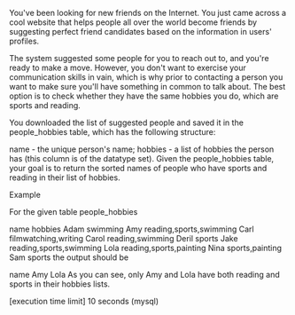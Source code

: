 You've been looking for new friends on the Internet. You just came across a cool website that helps people all over the world become friends by suggesting perfect friend candidates based on the information in users' profiles.

The system suggested some people for you to reach out to, and you're ready to make a move. However, you don't want to exercise your communication skills in vain, which is why prior to contacting a person you want to make sure you'll have something in common to talk about. The best option is to check whether they have the same hobbies you do, which are sports and reading.

You downloaded the list of suggested people and saved it in the people_hobbies table, which has the following structure:

name - the unique person's name;
hobbies - a list of hobbies the person has (this column is of the datatype set).
Given the people_hobbies table, your goal is to return the sorted names of people who have sports and reading in their list of hobbies.

Example

For the given table people_hobbies

name	hobbies
Adam	swimming
Amy	reading,sports,swimming
Carl	filmwatching,writing
Carol	reading,swimming
Deril	sports
Jake	reading,sports,swimming
Lola	reading,sports,painting
Nina	sports,painting
Sam	sports
the output should be

name
Amy
Lola
As you can see, only Amy and Lola have both reading and sports in their hobbies lists.

[execution time limit] 10 seconds (mysql)
